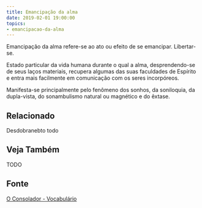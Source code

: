 ```yaml
---
title: Emancipação da alma
date: 2019-02-01 19:00:00
topics:
- emancipacao-da-alma
---
```


Emancipação da alma refere-se ao ato ou efeito de se emancipar. Libertar-se.

Estado particular da vida humana durante o qual a alma, desprendendo-se de seus
laços materiais, recupera algumas das suas faculdades de Espírito e entra mais
facilmente em comunicação com os seres incorpóreos.  

Manifesta-se principalmente pelo fenômeno dos sonhos, da soniloquia,
da dupla-vista, do sonambulismo natural ou magnético e do êxtase.

## Relacionado
Desdobranebto
todo

## Veja Também
TODO

## Fonte
[O Consolador - Vocabulário](http://www.oconsolador.com.br/linkfixo/vocabulario/principal.html)


